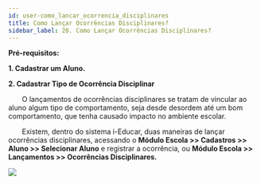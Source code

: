 ```yaml
---
id: user-como_lancar_ocorrencia_disciplinares
title: Como Lançar Ocorrências Disciplinares?
sidebar_label: 28. Como Lançar Ocorrências Disciplinares?
---
```


**Pré-requisitos:**

 **1. Cadastrar um Aluno.**

 **2. Cadastrar Tipo de Ocorrência Disciplinar**

&nbsp;&nbsp;&nbsp;&nbsp;&nbsp;&nbsp;&nbsp;O lançamentos de ocorrências disciplinares se tratam de vincular ao aluno algum tipo de comportamento, seja desde desordem até um bom comportamento, que tenha causado impacto no ambiente escolar.

&nbsp;&nbsp;&nbsp;&nbsp;&nbsp;&nbsp;&nbsp;Existem, dentro do sistema i-Educar, duas maneiras de lançar ocorrências disciplinares, acessando o **Módulo Escola >> Cadastros >> Aluno >> Selecionar Aluno** e registrar a ocorrência, ou **Módulo Escola >> Lançamentos >> Ocorrências Disciplinares.**

![](/img/treinamento_gifs/cadastrar_ocorrencia_disciplinar.gif)